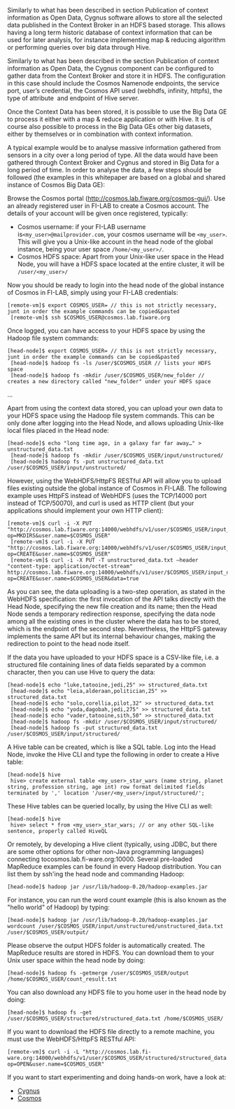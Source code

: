 <!-- textlint-disable terminology -->

Similarly to what has been described in section Publication of context
information as Open Data, Cygnus software allows to store all the selected data
published in the Context Broker in an HDFS based storage. This allows having a
long term historic database of context information that can be used for later
analysis, for instance implementing map & reducing algorithm or performing
queries over big data through Hive.

Similarly to what has been described in the section Publication of context
information as Open Data, the Cygnus component can be configured to gather data
from the Context Broker and store it in HDFS. The configuration in this case
should include the Cosmos Namenode endpoints, the service port, user’s
credential, the Cosmos API used (webhdfs, infinity, httpfs), the type of
attribute  and endpoint of Hive server.

Once the Context Data has been stored, it is possible to use the Big Data GE to
process it either with a map & reduce application or with Hive. It is of course
also possible to process in the Big Data GEs other big datasets, either by
themselves or in combination with context information.

A typical example would be to analyse massive information gathered from sensors
in a city over a long period of type. All the data would have been gathered
through Context Broker and Cygnus and stored in Big Data for a long period of
time. In order to analyse the data, a few steps should be followed (the examples
in this whitepaper are based on a global and shared instance of Cosmos Big Data
GE):

Browse the Cosmos portal (http://cosmos.lab.fiware.org/cosmos-gui/). Use an
already registered user in FI-LAB to create a Cosmos account. The details of
your account will be given once registered, typically:

-   Cosmos username: if your FI-LAB username is`<my_user>@mailprovider.com`,
    your cosmos username will be `<my_user>`. This will give you a Unix-like
    account in the head node of the global instance, being your user space
    `/home/<my_user>/`.
-   Cosmos HDFS space: Apart from your Unix-like user space in the Head Node,
    you will have a HDFS space located at the entire cluster, it will be
    `/user/<my_user>/`

Now you should be ready to login into the head node of the global instance of
Cosmos in FI-LAB, simply using your FI-LAB credentials:

    [remote-vm]$ export COSMOS_USER= // this is not strictly necessary, junt in order the example commands can be copied&pasted
     [remote-vm]$ ssh $COSMOS_USER@cosmos.lab.fiware.org

Once logged, you can have access to your HDFS space by using the Hadoop file
system commands:

    [head-node]$ export COSMOS_USER= // this is not strictly necessary, junt in order the example commands can be copied&pasted
     [head-node]$ hadoop fs -ls /user/$COSMOS_USER // lists your HDFS space
     [head-node]$ hadoop fs -mkdir /user/$COSMOS_USER/new_folder // creates a new directory called "new_folder" under your HDFS space

...

Apart from using the context data stored, you can upload your own data to your
HDFS space using the Hadoop file system commands. This can be only done after
logging into the Head Node, and allows uploading Unix-like local files placed in
the Head node:

    [head-node]$ echo "long time ago, in a galaxy far far away…" > unstructured_data.txt
     [head-node]$ hadoop fs -mkdir /user/$COSMOS_USER/input/unstructured/
     [head-node]$ hadoop fs -put unstructured_data.txt /user/$COSMOS_USER/input/unstructured/

However, using the WebHDFS/HttpFS RESTful API will allow you to upload files
existing outside the global instance of Cosmos in FI-LAB. The following example
uses HttpFS instead of WebHDFS (uses the TCP/14000 port instead of TCP/50070),
and curl is used as HTTP client (but your applications should implement your own
HTTP client):

    [remote-vm]$ curl -i -X PUT "http://cosmos.lab.fiware.org:14000/webhdfs/v1/user/$COSMOS_USER/input_data?op=MKDIRS&user.name=$COSMOS_USER"
     [remote-vm]$ curl -i -X PUT "http://cosmos.lab.fiware.org:14000/webhdfs/v1/user/$COSMOS_USER/input_data/unstructured_data.txt?op=CREATE&user.name=$COSMOS_USER"
     [remote-vm]$ curl -i -X PUT -T unstructured_data.txt –header "content-type: application/octet-stream" http://cosmos.lab.fiware.org:14000/webhdfs/v1/user/$COSMOS_USER/input_data/unstructured_data.txt?op=CREATE&user.name=$COSMOS_USER&data=true

As you can see, the data uploading is a two-step operation, as stated in the
WebHDFS specification: the first invocation of the API talks directly with the
Head Node, specifying the new file creation and its name; then the Head Node
sends a temporary redirection response, specifying the data node among all the
existing ones in the cluster where the data has to be stored, which is the
endpoint of the second step. Nevertheless, the HttpFS gateway implements the
same API but its internal behaviour changes, making the redirection to point to
the head node itself.

If the data you have uploaded to your HDFS space is a CSV-like file, i.e. a
structured file containing lines of data fields separated by a common character,
then you can use Hive to query the data:

    [head-node]$ echo "luke,tatooine,jedi,25" >> structured_data.txt
     [head-node]$ echo "leia,alderaan,politician,25" >> structured_data.txt
     [head-node]$ echo "solo,corellia,pilot,32" >> structured_data.txt
     [head-node]$ echo "yoda,dagobah,jedi,275" >> structured_data.txt
     [head-node]$ echo "vader,tatooine,sith,50" >> structured_data.txt
     [head-node]$ hadoop fs -mkdir /user/$COSMOS_USER/input/structured/
     [head-node]$ hadoop fs -put structured_data.txt /user/$COSMOS_USER/input/structured/

A Hive table can be created, which is like a SQL table. Log into the Head Node,
invoke the Hive CLI and type the following in order to create a Hive table:

    [head-node]$ hive
     hive> create external table <my_user>_star_wars (name string, planet string, profession string, age int) row format delimited fields terminated by ',' location '/user/<my_user>/input/structured/';

These Hive tables can be queried locally, by using the Hive CLI as well:

    [head-node]$ hive
     hive> select * from <my_user>_star_wars; // or any other SQL-like sentence, properly called HiveQL

Or remotely, by developing a Hive client (typically, using JDBC, but there are
some other options for other non-Java programming languages) connecting
tocosmos.lab.fi-ware.org:10000. Several pre-loaded MapReduce examples can be
found in every Hadoop distribution. You can list them by ssh'ing the head node
and commanding Hadoop:

    [head-node]$ hadoop jar /usr/lib/hadoop-0.20/hadoop-examples.jar

For instance, you can run the word count example (this is also known as the
"hello world" of Hadoop) by typing:

    [head-node]$ hadoop jar /usr/lib/hadoop-0.20/hadoop-examples.jar wordcount /user/$COSMOS_USER/input/unstructured/unstructured_data.txt /user/$COSMOS_USER/output/

Please observe the output HDFS folder is automatically created. The MapReduce
results are stored in HDFS. You can download them to your Unix user space within
the head node by doing:

    [head-node]$ hadoop fs -getmerge /user/$COSMOS_USER/output /home/$COSMOS_USER/count_result.txt

You can also download any HDFS file to you home user in the head node by doing:

    [head-node]$ hadoop fs -get /user/$COSMOS_USER/structured/structured_data.txt /home/$COSMOS_USER/

If you want to download the HDFS file directly to a remote machine, you must use
the WebHDFS/HttpFS RESTful API:

    [remote-vm]$ curl -i -L "http://cosmos.lab.fi-ware.org:14000/webhdfs/v1/user/$COSMOS_USER/structured/structured_data.txt?op=OPEN&user.name=$COSMOS_USER"

If you want to start experimenting and doing hands-on work, have a look at:

-   [Cygnus](https://github.com/ging/fiware-cygnus/)
-   [Cosmos](https://github.com/ging/fiware-cosmos-orion-flink-connector/)
